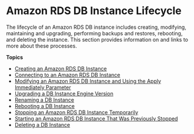 # Amazon RDS DB Instance Lifecycle<a name="CHAP_CommonTasks"></a>

The lifecycle of an Amazon RDS DB instance includes creating, modifying, maintaining and upgrading, performing backups and restores, rebooting, and deleting the instance\. This section provides information on and links to more about these processes\. 

**Topics**
+ [Creating an Amazon RDS DB Instance](CHAP_CommonTasks.Create.md)
+ [Connecting to an Amazon RDS DB Instance](CHAP_CommonTasks.Connect.md)
+ [Modifying an Amazon RDS DB Instance and Using the Apply Immediately Parameter](Overview.DBInstance.Modifying.md)
+ [Upgrading a DB Instance Engine Version](USER_UpgradeDBInstance.Upgrading.md)
+ [Renaming a DB Instance](USER_RenameInstance.md)
+ [Rebooting a DB Instance](USER_RebootInstance.md)
+ [Stopping an Amazon RDS DB Instance Temporarily](USER_StopInstance.md)
+ [Starting an Amazon RDS DB Instance That Was Previously Stopped](USER_StartInstance.md)
+ [Deleting a DB Instance](USER_DeleteInstance.md)